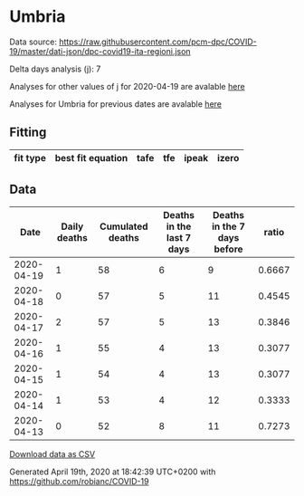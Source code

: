 # Umbria

Data source: https://raw.githubusercontent.com/pcm-dpc/COVID-19/master/dati-json/dpc-covid19-ita-regioni.json

Delta days analysis (j): 7

Analyses for other values of j for 2020-04-19 are avalable [here](../2020-04-19/README.md)

Analyses for Umbria for previous dates are avalable [here](../README.md)

## Fitting 
|fit type|best fit equation|tafe|tfe|ipeak|izero|
|-------|-----|--------|------|---|---|

## Data
|Date|Daily deaths|Cumulated deaths|Deaths in the last 7 days|Deaths in the 7 days before|ratio|
|----|----------|-----------|-------|--------------------|-----|
|2020-04-19|1|58|6|9|0.6667|
|2020-04-18|0|57|5|11|0.4545|
|2020-04-17|2|57|5|13|0.3846|
|2020-04-16|1|55|4|13|0.3077|
|2020-04-15|1|54|4|13|0.3077|
|2020-04-14|1|53|4|12|0.3333|
|2020-04-13|0|52|8|11|0.7273|

[Download data as CSV](COVID-19_umbria_j7_2020-04-19.csv)

Generated April 19th, 2020 at 18:42:39 UTC+0200 with https://github.com/robianc/COVID-19

